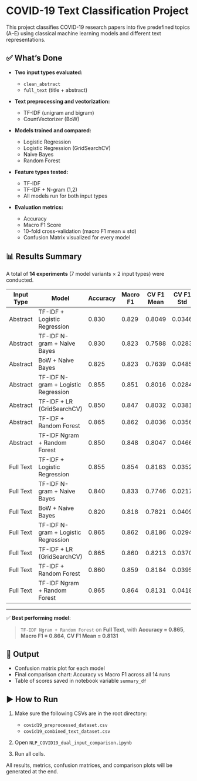 # COVID-19 Text Classification Project

This project classifies COVID-19 research papers into five predefined topics (A–E) using classical machine learning models and different text representations.

## ✅ What’s Done

* **Two input types evaluated:**
  * `clean_abstract`
  * `full_text` (title + abstract)

* **Text preprocessing and vectorization:**
  * TF-IDF (unigram and bigram)
  * CountVectorizer (BoW)

* **Models trained and compared:**
  * Logistic Regression
  * Logistic Regression (GridSearchCV)
  * Naive Bayes
  * Random Forest

* **Feature types tested:**
  * TF-IDF
  * TF-IDF + N-gram (1,2)
  * All models run for both input types

* **Evaluation metrics:**
  * Accuracy
  * Macro F1 Score
  * 10-fold cross-validation (macro F1 mean ± std)
  * Confusion Matrix visualized for every model

## 📊 Results Summary

A total of **14 experiments** (7 model variants × 2 input types) were conducted.

| Input Type | Model                               | Accuracy | Macro F1 | CV F1 Mean | CV F1 Std |
| ---------- | ----------------------------------- | -------- | -------- | ---------- | --------- |
| Abstract   | TF-IDF + Logistic Regression        | 0.830    | 0.829    | 0.8049     | 0.0346    |
| Abstract   | TF-IDF N-gram + Naive Bayes         | 0.830    | 0.823    | 0.7588     | 0.0283    |
| Abstract   | BoW + Naive Bayes                   | 0.825    | 0.823    | 0.7639     | 0.0485    |
| Abstract   | TF-IDF N-gram + Logistic Regression | 0.855    | 0.851    | 0.8016     | 0.0284    |
| Abstract   | TF-IDF + LR (GridSearchCV)          | 0.850    | 0.847    | 0.8032     | 0.0381    |
| Abstract   | TF-IDF + Random Forest              | 0.865    | 0.862    | 0.8036     | 0.0356    |
| Abstract   | TF-IDF Ngram + Random Forest        | 0.850    | 0.848    | 0.8047     | 0.0466    |
| Full Text  | TF-IDF + Logistic Regression        | 0.855    | 0.854    | 0.8163     | 0.0352    |
| Full Text  | TF-IDF N-gram + Naive Bayes         | 0.840    | 0.833    | 0.7746     | 0.0217    |
| Full Text  | BoW + Naive Bayes                   | 0.820    | 0.818    | 0.7821     | 0.0409    |
| Full Text  | TF-IDF N-gram + Logistic Regression | 0.865    | 0.862    | 0.8186     | 0.0294    |
| Full Text  | TF-IDF + LR (GridSearchCV)          | 0.865    | 0.860    | 0.8213     | 0.0370    |
| Full Text  | TF-IDF + Random Forest              | 0.860    | 0.859    | 0.8184     | 0.0395    |
| Full Text  | TF-IDF Ngram + Random Forest        | 0.865    | 0.864    | 0.8131     | 0.0418    |

---

✅ **Best performing model**:

> `TF-IDF Ngram + Random Forest` on **Full Text**, with
> **Accuracy = 0.865**, **Macro F1 = 0.864**, **CV F1 Mean = 0.8131**

## 📁 Output

* Confusion matrix plot for each model
* Final comparison chart: Accuracy vs Macro F1 across all 14 runs
* Table of scores saved in notebook variable `summary_df`

## ▶️ How to Run

1. Make sure the following CSVs are in the root directory:
   - `covid19_preprocessed_dataset.csv`
   - `covid19_combined_text_dataset.csv`

2. Open `NLP_COVID19_dual_input_comparison.ipynb`

3. Run all cells.

All results, metrics, confusion matrices, and comparison plots will be generated at the end.
